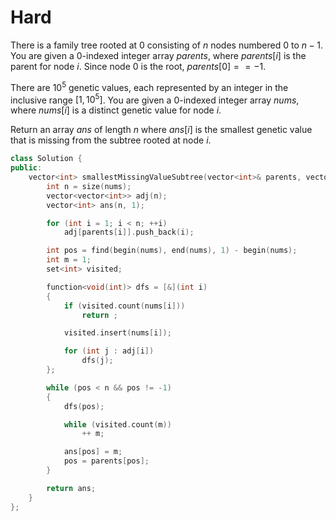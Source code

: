 # Hard

There is a family tree rooted at $0$ consisting of $n$ nodes numbered $0$ to $n - 1$. You are given a 0-indexed integer array $parents$, where $parents[i]$ is the parent for node $i$. Since node $0$ is the root, $parents[0] == -1$.

There are $10^5$ genetic values, each represented by an integer in the inclusive range $[1, 10^5]$. You are given a 0-indexed integer array $nums$, where $nums[i]$ is a distinct genetic value for node $i$.

Return an array $ans$ of length $n$ where $ans[i]$ is the smallest genetic value that is missing from the subtree rooted at node $i$.

```cpp
class Solution {
public:
    vector<int> smallestMissingValueSubtree(vector<int>& parents, vector<int>& nums) {
        int n = size(nums);
        vector<vector<int>> adj(n);
        vector<int> ans(n, 1);

        for (int i = 1; i < n; ++i)
            adj[parents[i]].push_back(i);

        int pos = find(begin(nums), end(nums), 1) - begin(nums);
        int m = 1;
        set<int> visited;

        function<void(int)> dfs = [&](int i)
        {
            if (visited.count(nums[i]))
                return ;

            visited.insert(nums[i]);

            for (int j : adj[i])
                dfs(j);
        };

        while (pos < n && pos != -1)
        {
            dfs(pos);

            while (visited.count(m))
                ++ m;

            ans[pos] = m;
            pos = parents[pos];
        }

        return ans;
    }
};
```
